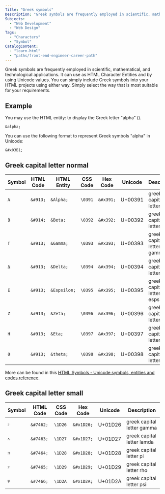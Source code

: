 ```yaml
---
Title: "Greek symbols"
Description: "Greek symbols are frequently employed in scientific, mathematical, and technological applications. It can use as HTML Character Entities"
Subjects:
  - "Web Development"
  - "Web Design"
Tags:
  - "Characters"
  - "Symbol"
CatalogContent:
  - "learn-html"
  - "paths/front-end-engineer-career-path"
---
```


Greek symbols are frequently employed in scientific, mathematical, and technological applications. It can use as HTML Character Entities and by using Unicode values.
You can simply include Greek symbols into your HTML projects using either way. Simply select the way that is most suitable for your requirements.

## Example

You may use the HTML entity: to display the Greek letter "alpha" ().

```
&alpha;
```

You can use the following format to represent Greek symbols "alpha" in Unicode:

```
&#x03B1;
```

## Greek capital letter normal

| Symbol | HTML Code | HTML Entity  | CSS Code | Hex Code  | Unicode | Description                   |
| ------ | --------- | ------------ | -------- | --------- | ------- | ----------------------------- |
| `Α`    | `&#913;`  | `&Alpha;`    | `\0391`  | `&#x391;` | U+00391 | greek capital letter alpha    |
| `B`    | `&#914;`  | `&Beta;`     | `\0392`  | `&#x392;` | U+00392 | greek capital letter beta     |
| `Γ`    | `&#913;`  | `&Gamma;`    | `\0393`  | `&#x393;` | U+00393 | greek capital letter gamma    |
| `Δ`    | `&#913;`  | `&Delta;`    | `\0394`  | `&#x394;` | U+00394 | greek capital letter delta    |
| `Ε`    | `&#913;`  | `&Espsilon;` | `\0395`  | `&#x395;` | U+00395 | greek capital letter espsilon |
| `Ζ`    | `&#913;`  | `&Zeta;`     | `\0396`  | `&#x396;` | U+00396 | greek capital letter zeta     |
| `Η`    | `&#913;`  | `&Eta;`      | `\0397`  | `&#x397;` | U+00397 | greek capital letter eta      |
| `Θ`    | `&#913;`  | `&theta;`    | `\0398`  | `&#x398;` | U+00398 | greek capital letter theta    |

More can be found in this [HTML Symbols - Unicode symbols, entities and codes reference](https://www.htmlsymbols.xyz/greek-symbols).

## Greek capital letter small

| Symbol | HTML Code | CSS Code | Hex Code   | Unicode | Description                |
| ------ | --------- | -------- | ---------- | ------- | -------------------------- |
| `ᴦ`    | `&#7462;` | `\1D26`  | `&#x1D26;` | U+01D26 | greek capital letter gamma |
| `ᴧ`    | `&#7463;` | `\1D27`  | `&#x1D27;` | U+01D27 | greek capital letter lamda |
| `ᴨ`    | `&#7464;` | `\1D28`  | `&#x1D28;` | U+01D28 | greek capital letter pi    |
| `ᴩ`    | `&#7465;` | `\1D29`  | `&#x1D29;` | U+01D29 | greek capital letter rho   |
| `ᴪ`    | `&#7466;` | `\1D2A`  | `&#x1D2A;` | U+01D2A | greek capital letter psi   |
